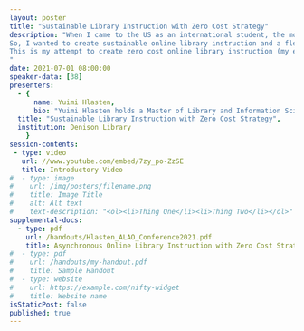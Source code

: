 ```yaml
---
layout: poster
title: "Sustainable Library Instruction with Zero Cost Strategy"
description: "When I came to the US as an international student, the most difficult part was to understand spoken English. All teachers kindly told me I could ask questions any time, but I had a question every 5 seconds. Of course, I was too embarrassed to say, “What did you just say?” every 5 seconds. I have a son with ADHD, who proudly asks me “what did you just say?” all the time, but unlike my son, not many people enjoy asking “what did you just say?” all the time.<br/><br/>
So, I wanted to create sustainable online library instruction and a flexible learning space where students can pause, actively engage, and ask questions without being judged for their English language skills or learning disabilities, with a zero-cost strategy.<br/><br/>
This is my attempt to create zero cost online library instruction (my example is RefWorks online workshop) by using Google Course Builder and ShareX. Google Course Builder and ShareX are both free. You will need to install C# compiler and Python in order to use Google Course Builder, but you don’t need any programming experience. And I will explain how to install C# and Python, and share all tips I learned from using the free but sometimes quirky software.
"
date: 2021-07-01 08:00:00
speaker-data: [38]
presenters:
  - {
      name: Yuimi Hlasten,
      bio: "Yuimi Hlasten holds a Master of Library and Information Science from the University of Pittsburgh. She received her Bachelor of Arts degree from Okayama University, Japan. Her interests include educational technology, services to international students, e-resources, and institutional repositories. She loves coffee, chewing gum, and all small sized vertebrates that come with legs.",
  title: "Sustainable Library Instruction with Zero Cost Strategy",
  institution: Denison Library
    }
session-contents:
 - type: video
   url: //www.youtube.com/embed/7zy_po-ZzSE
   title: Introductory Video
#  - type: image
#    url: /img/posters/filename.png
#    title: Image Title
#    alt: Alt text
#    text-description: "<ol><li>Thing One</li><li>Thing Two</li></ol>"
supplemental-docs:
  - type: pdf
    url: /handouts/Hlasten_ALAO_Conference2021.pdf
    title: Asynchronous Online Library Instruction with Zero Cost Strategy (poster as PDF)
#  - type: pdf
#    url: /handouts/my-handout.pdf
#    title: Sample Handout
#  - type: website
#    url: https://example.com/nifty-widget
#    title: Website name
isStaticPost: false
published: true
---
```


